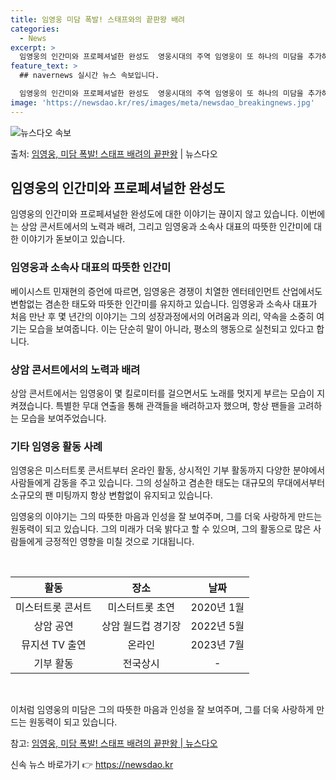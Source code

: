 ```yaml
---
title: 임영웅 미담 폭발! 스태프와의 끝판왕 배려
categories:
  - News
excerpt: >
  임영웅의 인간미와 프로페셔널한 완성도  영웅시대의 주역 임영웅이 또 하나의 미담을 추가하며 화제가 되고 있습…
feature_text: >
  ## navernews 실시간 뉴스 속보입니다.

  임영웅의 인간미와 프로페셔널한 완성도  영웅시대의 주역 임영웅이 또 하나의 미담을 추가하며 화제가 되고 있습…
image: 'https://newsdao.kr/res/images/meta/newsdao_breakingnews.jpg'
---
```


![뉴스다오 속보](https://newsdao.kr/res/images/meta/newsdao_breakingnews.jpg)

<p>출처: <a href="https://newsdao.kr/4652" rel="dofollow">임영웅, 미담 폭발! 스태프 배려의 끝판왕</a> | 뉴스다오</p>

<h2 data-ke-size="size26">임영웅의 인간미와 프로페셔널한 완성도</h2>
임영웅의 인간미와 프로페셔널한 완성도에 대한 이야기는 끊이지 않고 있습니다. 이번에는 상암 콘서트에서의 노력과 배려, 그리고 임영웅과 소속사 대표의 따뜻한 인간미에 대한 이야기가 돋보이고 있습니다.

<h3>임영웅과 소속사 대표의 따뜻한 인간미</h3>
베이시스트 민재현의 증언에 따르면, 임영웅은 경쟁이 치열한 엔터테인먼트 산업에서도 변함없는 겸손한 태도와 따뜻한 인간미를 유지하고 있습니다. 임영웅과 소속사 대표가 처음 만난 후 몇 년간의 이야기는 그의 성장과정에서의 어려움과 의리, 약속을 소중히 여기는 모습을 보여줍니다. 이는 단순히 말이 아니라, 평소의 행동으로 실천되고 있다고 합니다.

<h3>상암 콘서트에서의 노력과 배려</h3>
상암 콘서트에서는 임영웅이 몇 킬로미터를 걸으면서도 노래를 멋지게 부르는 모습이 지켜졌습니다. 특별한 무대 연출을 통해 관객들을 배려하고자 했으며, 항상 팬들을 고려하는 모습을 보여주었습니다.

<h3>기타 임영웅 활동 사례</h3>
임영웅은 미스터트롯 콘서트부터 온라인 활동, 상시적인 기부 활동까지 다양한 분야에서 사람들에게 감동을 주고 있습니다. 그의 성실하고 겸손한 태도는 대규모의 무대에서부터 소규모의 팬 미팅까지 항상 변함없이 유지되고 있습니다.

임영웅의 이야기는 그의 따뜻한 마음과 인성을 잘 보여주며, 그를 더욱 사랑하게 만드는 원동력이 되고 있습니다. 그의 미래가 더욱 밝다고 할 수 있으며, 그의 활동으로 많은 사람들에게 긍정적인 영향을 미칠 것으로 기대됩니다.

<p data-ke-size="size16">&nbsp;</p>

<table>
<thead>
<tr>
<th style="text-align: center;">활동</th>
<th style="text-align: center;">장소</th>
<th style="text-align: center;">날짜</th>
</tr>
</thead>
<tbody>
<tr>
<td style="text-align: center;">미스터트롯 콘서트</td>
<td style="text-align: center;">미스터트롯 초연</td>
<td style="text-align: center;">2020년 1월</td>
</tr>
<tr>
<td style="text-align: center;">상암 공연</td>
<td style="text-align: center;">상암 월드컵 경기장</td>
<td style="text-align: center;">2022년 5월</td>
</tr>
<tr>
<td style="text-align: center;">뮤지션 TV 출연</td>
<td style="text-align: center;">온라인</td>
<td style="text-align: center;">2023년 7월</td>
</tr>
<tr>
<td style="text-align: center;">기부 활동</td>
<td style="text-align: center;">전국상시</td>
<td style="text-align: center;">-</td>
</tr>
</tbody>
</table>

<p data-ke-size="size16">&nbsp;</p>

이처럼 임영웅의 미담은 그의 따뜻한 마음과 인성을 잘 보여주며, 그를 더욱 사랑하게 만드는 원동력이 되고 있습니다.

참고: <a href="https://newsdao.kr/4652">임영웅, 미담 폭발! 스태프 배려의 끝판왕 | 뉴스다오</a>
 

신속 뉴스 바로가기 👉 <a href="https://newsdao.kr" rel="dofollow">https://newsdao.kr</a>


